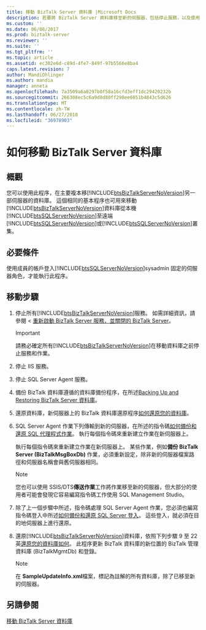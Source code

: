 ```yaml
---
title: 移動 BizTalk Server 資料庫 |Microsoft Docs
description: 若要將 BizTalk Server 資料庫移至新的伺服器，包括停止服務，以及使用 SQL Server Agent 作業步驟
ms.custom: ''
ms.date: 06/08/2017
ms.prod: biztalk-server
ms.reviewer: ''
ms.suite: ''
ms.tgt_pltfrm: ''
ms.topic: article
ms.assetid: ec302e6d-c89d-4fe7-849f-97b5566e8ba4
caps.latest.revision: 7
author: MandiOhlinger
ms.author: mandia
manager: anneta
ms.openlocfilehash: 7a3509a6a0297b0f58a16cfd3eff1dc29420232b
ms.sourcegitcommit: 266308ec5c6a9d8d80ff298ee6051b4843c5d626
ms.translationtype: MT
ms.contentlocale: zh-TW
ms.lasthandoff: 06/27/2018
ms.locfileid: "36978903"
---
```

# <a name="how-to-move-the-biztalk-server-databases"></a>如何移動 BizTalk Server 資料庫

## <a name="overview"></a>概觀
您可以使用此程序，在主要複本移[!INCLUDE[btsBizTalkServerNoVersion](../includes/btsbiztalkservernoversion-md.md)]另一部伺服器的資料庫。 這個相同的基本程序也可用來移動[!INCLUDE[btsBizTalkServerNoVersion](../includes/btsbiztalkservernoversion-md.md)]資料庫從本機[!INCLUDE[btsSQLServerNoVersion](../includes/btssqlservernoversion-md.md)]至遠端[!INCLUDE[btsSQLServerNoVersion](../includes/btssqlservernoversion-md.md)]或[!INCLUDE[btsSQLServerNoVersion](../includes/btssqlservernoversion-md.md)]叢集。  

## <a name="prerequisites"></a>必要條件  
使用成員的帳戶登入[!INCLUDE[btsSQLServerNoVersion](../includes/btssqlservernoversion-md.md)]sysadmin 固定的伺服器角色，才能執行此程序。  
  
## <a name="move-steps"></a>移動步驟
  
1. 停止所有[!INCLUDE[btsBizTalkServerNoVersion](../includes/btsbiztalkservernoversion-md.md)]服務。 如需詳細資訊，請參閱 <<c0> [ 重新啟動 BizTalk Server 服務，並關閉的 BizTalk Server](how-to-start-stop-pause-resume-or-restart-biztalk-server-services.md)。
  
   > [!IMPORTANT]
   >  請務必確定所有[!INCLUDE[btsBizTalkServerNoVersion](../includes/btsbiztalkservernoversion-md.md)]在移動資料庫之前停止服務和作業。  
  
2. 停止 IIS 服務。  
  
3. 停止 SQL Server Agent 服務。  
  
4. 備份 BizTalk 資料庫遵循的資料庫備份程序，在所述[Backing Up and Restoring BizTalk Server 資料庫](../core/backing-up-and-restoring-the-biztalk-server-databases.md)。  
  
5. 還原資料庫，新伺服器上的 BizTalk 資料庫還原程序[如何還原您的資料庫](../core/how-to-restore-your-databases.md)。  
  
6. SQL Server Agent 作業下列傳輸到新的伺服器，在所述的指令碼[如何備份和還原 SQL 代理程式作業](../core/how-to-back-up-and-restore-sql-agent-jobs.md)。  執行每個指令碼來重新建立作業在新伺服器上。  
  
    執行每個指令碼來重新建立作業在新伺服器上。 某些作業，例如**備份 BizTalk Server (BizTalkMsgBoxDb)** 作業，必須重新設定，除非新的伺服器檔案路徑和伺服器名稱會與舊伺服器相同。  
  
   > [!NOTE]
   >  您也可以使用 SSIS/DTS**傳送作業**工作將作業移至新的伺服器，但大部分的使用者可能會發現它容易編寫指令碼工作使用 SQL Management Studio。  
  
7. 除了上一個步驟中所述，指令碼處理 SQL Server Agent 作業，您必須也編寫指令碼登入中所述[如何備份和還原 SQL Server 登入](../core/how-to-back-up-and-restore-sql-server-logins.md)。 這些登入，就必須在目的地伺服器上進行還原。  
  
8. 還原[!INCLUDE[btsBizTalkServerNoVersion](../includes/btsbiztalkservernoversion-md.md)]資料庫，依照下列步驟 9 至 22 英[還原您的資料庫如何](../core/how-to-restore-your-databases.md)。 此程序更新 BizTalk 資料庫的新位置的 BizTalk 管理資料庫 (BizTalkMgmtDb) 和登錄。  
  
   > [!NOTE]
   >  在  **SampleUpdateInfo.xml**檔案，標記為註解的所有資料庫，除了已移至新的伺服器。  
  
## <a name="see-also"></a>另請參閱  
 [移動 BizTalk Server 資料庫](../core/moving-biztalk-server-databases.md)